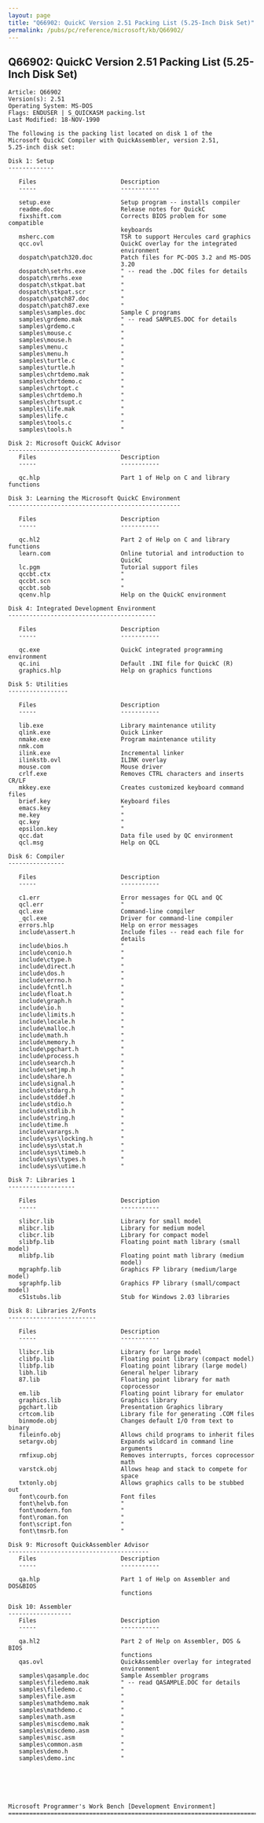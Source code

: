 ```yaml
---
layout: page
title: "Q66902: QuickC Version 2.51 Packing List (5.25-Inch Disk Set)"
permalink: /pubs/pc/reference/microsoft/kb/Q66902/
---
```


## Q66902: QuickC Version 2.51 Packing List (5.25-Inch Disk Set)

	Article: Q66902
	Version(s): 2.51
	Operating System: MS-DOS
	Flags: ENDUSER | S_QUICKASM packing.lst
	Last Modified: 18-NOV-1990
	
	The following is the packing list located on disk 1 of the
	Microsoft QuickC Compiler with QuickAssembler, version 2.51,
	5.25-inch disk set:
	
	Disk 1: Setup
	-------------
	
	   Files                        Description
	   -----                        -----------
	
	   setup.exe                    Setup program -- installs compiler
	   readme.doc                   Release notes for QuickC
	   fixshift.com                 Corrects BIOS problem for some compatible
	                                keyboards
	   msherc.com                   TSR to support Hercules card graphics
	   qcc.ovl                      QuickC overlay for the integrated
	                                environment
	   dospatch\patch320.doc        Patch files for PC-DOS 3.2 and MS-DOS
	                                3.20
	   dospatch\setrhs.exe          " -- read the .DOC files for details
	   dospatch\rmrhs.exe           "
	   dospatch\stkpat.bat          "
	   dospatch\stkpat.scr          "
	   dospatch\patch87.doc         "
	   dospatch\patch87.exe         "
	   samples\samples.doc          Sample C programs
	   samples\grdemo.mak           " -- read SAMPLES.DOC for details
	   samples\grdemo.c             "
	   samples\mouse.c              "
	   samples\mouse.h              "
	   samples\menu.c               "
	   samples\menu.h               "
	   samples\turtle.c             "
	   samples\turtle.h             "
	   samples\chrtdemo.mak         "
	   samples\chrtdemo.c           "
	   samples\chrtopt.c            "
	   samples\chrtdemo.h           "
	   samples\chrtsupt.c           "
	   samples\life.mak             "
	   samples\life.c               "
	   samples\tools.c              "
	   samples\tools.h              "
	
	Disk 2: Microsoft QuickC Advisor
	--------------------------------
	   Files                        Description
	   -----                        -----------
	
	   qc.hlp                       Part 1 of Help on C and library functions
	
	Disk 3: Learning the Microsoft QuickC Environment
	-------------------------------------------------
	
	   Files                        Description
	   -----                        -----------
	
	   qc.hl2                       Part 2 of Help on C and library functions
	   learn.com                    Online tutorial and introduction to
	                                QuickC
	   lc.pgm                       Tutorial support files
	   qccbt.ctx                    "
	   qccbt.scn                    "
	   qccbt.sob                    "
	   qcenv.hlp                    Help on the QuickC environment
	
	Disk 4: Integrated Development Environment
	------------------------------------------
	
	   Files                        Description
	   -----                        -----------
	
	   qc.exe                       QuickC integrated programming environment
	   qc.ini                       Default .INI file for QuickC (R)
	   graphics.hlp                 Help on graphics functions
	
	Disk 5: Utilities
	-----------------
	
	   Files                        Description
	   -----                        -----------
	
	   lib.exe                      Library maintenance utility
	   qlink.exe                    Quick Linker
	   nmake.exe                    Program maintenance utility
	   nmk.com
	   ilink.exe                    Incremental linker
	   ilinkstb.ovl                 ILINK overlay
	   mouse.com                    Mouse driver
	   crlf.exe                     Removes CTRL characters and inserts CR/LF
	   mkkey.exe                    Creates customized keyboard command files
	   brief.key                    Keyboard files
	   emacs.key                    "
	   me.key                       "
	   qc.key                       "
	   epsilon.key                  "
	   qcc.dat                      Data file used by QC environment
	   qcl.msg                      Help on QCL
	
	Disk 6: Compiler
	----------------
	
	   Files                        Description
	   -----                        -----------
	
	   c1.err                       Error messages for QCL and QC
	   qcl.err                      "
	   qcl.exe                      Command-line compiler
	   _qcl.exe                     Driver for command-line compiler
	   errors.hlp                   Help on error messages
	   include\assert.h             Include files -- read each file for
	                                details
	   include\bios.h               "
	   include\conio.h              "
	   include\ctype.h              "
	   include\direct.h             "
	   include\dos.h                "
	   include\errno.h              "
	   include\fcntl.h              "
	   include\float.h              "
	   include\graph.h              "
	   include\io.h                 "
	   include\limits.h             "
	   include\locale.h             "
	   include\malloc.h             "
	   include\math.h               "
	   include\memory.h             "
	   include\pgchart.h            "
	   include\process.h            "
	   include\search.h             "
	   include\setjmp.h             "
	   include\share.h              "
	   include\signal.h             "
	   include\stdarg.h             "
	   include\stddef.h             "
	   include\stdio.h              "
	   include\stdlib.h             "
	   include\string.h             "
	   include\time.h               "
	   include\varargs.h            "
	   include\sys\locking.h        "
	   include\sys\stat.h           "
	   include\sys\timeb.h          "
	   include\sys\types.h          "
	   include\sys\utime.h          "
	
	Disk 7: Libraries 1
	-------------------
	
	   Files                        Description
	   -----                        -----------
	
	   slibcr.lib                   Library for small model
	   mlibcr.lib                   Library for medium model
	   clibcr.lib                   Library for compact model
	   slibfp.lib                   Floating point math library (small model)
	   mlibfp.lib                   Floating point math library (medium
	                                model)
	   mgraphfp.lib                 Graphics FP library (medium/large model)
	   sgraphfp.lib                 Graphics FP library (small/compact model)
	   c51stubs.lib                 Stub for Windows 2.03 libraries
	
	Disk 8: Libraries 2/Fonts
	-------------------------
	
	   Files                        Description
	   -----                        -----------
	
	   llibcr.lib                   Library for large model
	   clibfp.lib                   Floating point library (compact model)
	   llibfp.lib                   Floating point library (large model)
	   libh.lib                     General helper library
	   87.lib                       Floating point library for math
	                                coprocessor
	   em.lib                       Floating point library for emulator
	   graphics.lib                 Graphics library
	   pgchart.lib                  Presentation Graphics library
	   crtcom.lib                   Library file for generating .COM files
	   binmode.obj                  Changes default I/O from text to binary
	   fileinfo.obj                 Allows child programs to inherit files
	   setargv.obj                  Expands wildcard in command line
	                                arguments
	   rmfixup.obj                  Removes interrupts, forces coprocessor
	                                math
	   varstck.obj                  Allows heap and stack to compete for
	                                space
	   txtonly.obj                  Allows graphics calls to be stubbed out
	   font\courb.fon               Font files
	   font\helvb.fon               "
	   font\modern.fon              "
	   font\roman.fon               "
	   font\script.fon              "
	   font\tmsrb.fon               "
	
	Disk 9: Microsoft QuickAssembler Advisor
	----------------------------------------
	   Files                        Description
	   -----                        -----------
	
	   qa.hlp                       Part 1 of Help on Assembler and DOS&BIOS
	                                functions
	
	Disk 10: Assembler
	------------------
	   Files                        Description
	   -----                        -----------
	
	   qa.hl2                       Part 2 of Help on Assembler, DOS & BIOS
	                                functions
	   qas.ovl                      QuickAssembler overlay for integrated
	                                environment
	   samples\qasample.doc         Sample Assembler programs
	   samples\filedemo.mak         " -- read QASAMPLE.DOC for details
	   samples\filedemo.c           "
	   samples\file.asm             "
	   samples\mathdemo.mak         "
	   samples\mathdemo.c           "
	   samples\math.asm             "
	   samples\miscdemo.mak         "
	   samples\miscdemo.asm         "
	   samples\misc.asm             "
	   samples\common.asm           "
	   samples\demo.h               "
	   samples\demo.inc             "
	
	
	
	
	
	
	Microsoft Programmer's Work Bench [Development Environment]
	=============================================================================
